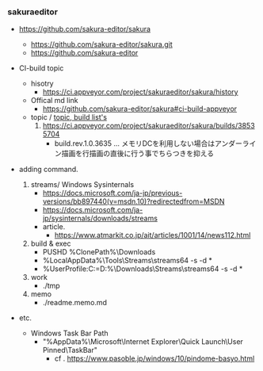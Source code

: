 ### sakuraeditor
- https://github.com/sakura-editor/sakura
    - https://github.com/sakura-editor/sakura.git
    - https://github.com/sakura-editor 

- CI-build topic
    - hisotry
        - https://ci.appveyor.com/project/sakuraeditor/sakura/history
    - Offical md link
        - https://github.com/sakura-editor/sakura#ci-build-appveyor
    - topic / [topic, build list's](./README.topic.md)
        1. https://ci.appveyor.com/project/sakuraeditor/sakura/builds/38535704
           - build.rev.1.0.3635 ... メモリDCを利用しない場合はアンダーライン描画を行描画の直後に行う事でちらつきを抑える

- adding command.
    1. streams/ Windows Sysinternals
        - https://docs.microsoft.com/ja-jp/previous-versions/bb897440(v=msdn.10)?redirectedfrom=MSDN
        - https://docs.microsoft.com/ja-jp/sysinternals/downloads/streams
        - article.
            - https://www.atmarkit.co.jp/ait/articles/1001/14/news112.html
    1. build & exec
        - PUSHD %ClonePath%\Downloads
        - %LocalAppData%\Tools\Streams\streams64 -s -d *
        - %UserProfile:C:=D:%\Downloads\Streams\streams64 -s -d *
    1. work
        - ./tmp
    1. memo
        - ./readme.memo.md

- etc.
    - Windows Task Bar Path
        - "%AppData%\Microsoft\Internet Explorer\Quick Launch\User Pinned\TaskBar"
            - cf . https://www.pasoble.jp/windows/10/pindome-basyo.html
